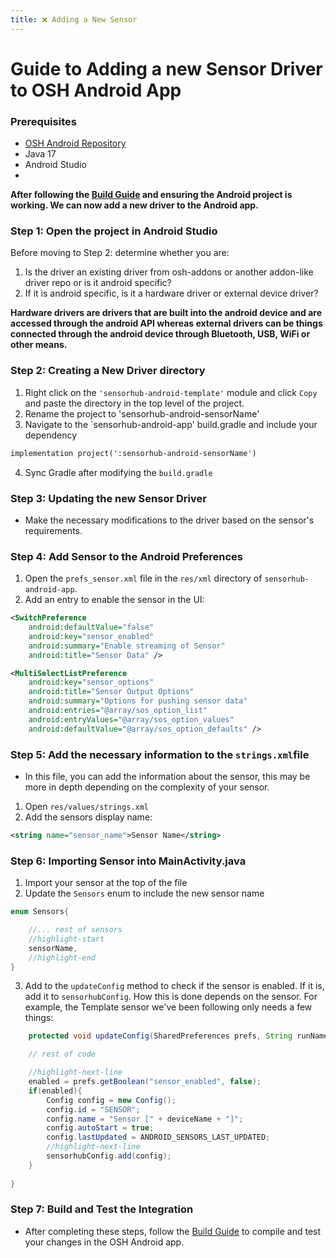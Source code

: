 ```yaml
---
title: ❌ Adding a New Sensor
---
```



# Guide to Adding a new Sensor Driver to OSH Android App

### Prerequisites
- [OSH Android Repository](https://github.com/opensensorhub/osh-android)
- Java 17
- Android Studio 
- 


**After following the [Build Guide](build.md) and ensuring the Android project is working. We can now add a new driver to the Android app.**

### Step 1: Open the project in Android Studio

Before moving to Step 2: determine whether you are:
1. Is the driver an existing driver from osh-addons or another addon-like driver repo or is it android specific?
2. If it is android specific, is it a hardware driver or external device driver? 

**Hardware drivers are drivers that are built into the android device and are accessed through the android API whereas 
external drivers can be things connected through the android device through Bluetooth, USB, WiFi or other means.**


### Step 2: Creating a New Driver directory
1. Right click on the `'sensorhub-android-template'` module and click `Copy` and paste the directory in the top level of the project. 
2. Rename the project to 'sensorhub-android-sensorName'
3. Navigate to the `sensorhub-android-app' build.gradle and include your dependency

```xml title="/res/xml/values/prefs_sensor.xml" showLineNumbers
implementation project(':sensorhub-android-sensorName')
```

4. Sync Gradle after modifying the `build.gradle`

### Step 3: Updating the new Sensor Driver
- Make the necessary modifications to the driver based on the sensor's requirements.

### Step 4: Add Sensor to the Android Preferences
1. Open the `prefs_sensor.xml` file in the `res/xml` directory of `sensorhub-android-app`.
2. Add an entry to enable the sensor in the UI:

```xml title="/res/xml/prefs_sensor.xml" showLineNumbers
<SwitchPreference
    android:defaultValue="false"
    android:key="sensor_enabled"
    android:summary="Enable streaming of Sensor"
    android:title="Sensor Data" />

<MultiSelectListPreference
    android:key="sensor_options"
    android:title="Sensor Output Options"
    android:summary="Options for pushing sensor data"
    android:entries="@array/sos_option_list"
    android:entryValues="@array/sos_option_values"
    android:defaultValue="@array/sos_option_defaults" />

```


### Step 5: Add the necessary information to the `strings.xml`file
- In this file, you can add the information about the sensor, this may be more in depth depending on the complexity of your sensor. 
1. Open `res/values/strings.xml`
2. Add the sensors display name:

```xml showLineNumbers
<string name="sensor_name">Sensor Name</string>
```

### Step 6: Importing Sensor into MainActivity.java
1. Import your sensor at the top of the file
2. Update the `Sensors` enum to include the new sensor name

```java title="/src/org/sensorhub/android/MainActvity.java" showLineNumbers
enum Sensors{

    //... rest of sensors
    //highlight-start
    sensorName,
    //highlight-end
}

```


3. Add to the `updateConfig` method to check if the sensor is enabled. If it is, add it to 
`sensorhubConfig`. How this is done depends on the sensor. For example, the Template sensor we've been following only needs a few things:

```java title="/src/org/sensorhub/android/MainActvity.java" showLineNumbers
    protected void updateConfig(SharedPreferences prefs, String runName) {

    // rest of code

    //highlight-next-line 
    enabled = prefs.getBoolean("sensor_enabled", false);
    if(enabled){
        Config config = new Config();
        config.id = "SENSOR";
        config.name = "Sensor [" + deviceName + "]";
        config.autoStart = true;
        config.lastUpdated = ANDROID_SENSORS_LAST_UPDATED;
        //highlight-next-line
        sensorhubConfig.add(config);
    }
   
}
```

### Step 7: Build and Test the Integration
- After completing these steps, follow the [Build Guide](build.md) to compile and test your changes in the OSH Android app.
